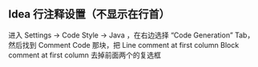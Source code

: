 ## Idea 行注释设置（不显示在行首）

进入 Settings -> Code Style -> Java ，在右边选择 “Code Generation” Tab，然后找到 Comment Code 那块，把 
Line comment at first column 
Block comment at first column 
去掉前面两个的复选框

